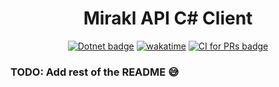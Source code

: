 <h1 align="center">Mirakl API C# Client</h1>
<p align="center">
  <a href="https://dotnet.microsoft.com/"><img src="https://img.shields.io/badge/Made%20with-.NET-1f1f1f?logo=dotnet&color=512bd4" alt="Dotnet badge" /></a>
  <a href="https://wakatime.com/badge/github/Kiruyuto/Mirakl-API-csharp-client"><img src="https://wakatime.com/badge/github/Kiruyuto/Mirakl-API-csharp-client.svg" alt="wakatime"></a>
  <a href="https://github.com/Kiruyuto/Mirakl-API-csharp-client/actions/workflows/ci-for-prs.yml?query=event%3Apush+branch%3Amaster"><img src="https://img.shields.io/github/actions/workflow/status/Kiruyuto/Mirakl-API-csharp-client/ci-for-prs.yml?branch=master&event=push" alt="CI for PRs badge" /></a>
</p>

### TODO: Add rest of the README 😅